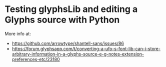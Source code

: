 # Testing glyphsLib and editing a Glyphs source with Python

More info at:
- https://github.com/arrowtype/shantell-sans/issues/86
- https://forum.glyphsapp.com/t/converting-a-ufo-s-font-lib-can-i-store-arbitrary-information-in-a-glyphs-source-e-g-notes-extension-preferences-etc/23180